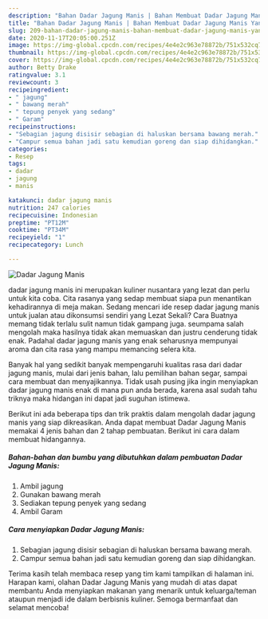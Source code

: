 ```yaml
---
description: "Bahan Dadar Jagung Manis | Bahan Membuat Dadar Jagung Manis Yang Paling Enak"
title: "Bahan Dadar Jagung Manis | Bahan Membuat Dadar Jagung Manis Yang Paling Enak"
slug: 209-bahan-dadar-jagung-manis-bahan-membuat-dadar-jagung-manis-yang-paling-enak
date: 2020-11-17T20:05:00.251Z
image: https://img-global.cpcdn.com/recipes/4e4e2c963e78872b/751x532cq70/dadar-jagung-manis-foto-resep-utama.jpg
thumbnail: https://img-global.cpcdn.com/recipes/4e4e2c963e78872b/751x532cq70/dadar-jagung-manis-foto-resep-utama.jpg
cover: https://img-global.cpcdn.com/recipes/4e4e2c963e78872b/751x532cq70/dadar-jagung-manis-foto-resep-utama.jpg
author: Betty Drake
ratingvalue: 3.1
reviewcount: 3
recipeingredient:
- " jagung"
- " bawang merah"
- " tepung penyek yang sedang"
- " Garam"
recipeinstructions:
- "Sebagian jagung disisir sebagian di haluskan bersama bawang merah."
- "Campur semua bahan jadi satu kemudian goreng dan siap dihidangkan."
categories:
- Resep
tags:
- dadar
- jagung
- manis

katakunci: dadar jagung manis 
nutrition: 247 calories
recipecuisine: Indonesian
preptime: "PT12M"
cooktime: "PT34M"
recipeyield: "1"
recipecategory: Lunch

---
```



![Dadar Jagung Manis](https://img-global.cpcdn.com/recipes/4e4e2c963e78872b/751x532cq70/dadar-jagung-manis-foto-resep-utama.jpg)


dadar jagung manis ini merupakan kuliner nusantara yang lezat dan perlu untuk kita coba. Cita rasanya yang sedap membuat siapa pun menantikan kehadirannya di meja makan.
Sedang mencari ide resep dadar jagung manis untuk jualan atau dikonsumsi sendiri yang Lezat Sekali? Cara Buatnya memang tidak terlalu sulit namun tidak gampang juga. seumpama salah mengolah maka hasilnya tidak akan memuaskan dan justru cenderung tidak enak. Padahal dadar jagung manis yang enak seharusnya mempunyai aroma dan cita rasa yang mampu memancing selera kita.

Banyak hal yang sedikit banyak mempengaruhi kualitas rasa dari dadar jagung manis, mulai dari jenis bahan, lalu pemilihan bahan segar, sampai cara membuat dan menyajikannya. Tidak usah pusing jika ingin menyiapkan dadar jagung manis enak di mana pun anda berada, karena asal sudah tahu triknya maka hidangan ini dapat jadi suguhan istimewa.




Berikut ini ada beberapa tips dan trik praktis dalam mengolah dadar jagung manis yang siap dikreasikan. Anda dapat membuat Dadar Jagung Manis memakai 4 jenis bahan dan 2 tahap pembuatan. Berikut ini cara dalam membuat hidangannya.

<!--inarticleads1-->

##### Bahan-bahan dan bumbu yang dibutuhkan dalam pembuatan Dadar Jagung Manis:

1. Ambil  jagung
1. Gunakan  bawang merah
1. Sediakan  tepung penyek yang sedang
1. Ambil  Garam




<!--inarticleads2-->

##### Cara menyiapkan Dadar Jagung Manis:

1. Sebagian jagung disisir sebagian di haluskan bersama bawang merah.
1. Campur semua bahan jadi satu kemudian goreng dan siap dihidangkan.




Terima kasih telah membaca resep yang tim kami tampilkan di halaman ini. Harapan kami, olahan Dadar Jagung Manis yang mudah di atas dapat membantu Anda menyiapkan makanan yang menarik untuk keluarga/teman ataupun menjadi ide dalam berbisnis kuliner. Semoga bermanfaat dan selamat mencoba!
